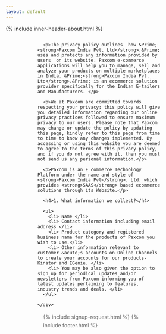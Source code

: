 ```yaml
---
layout: default
---
```

{% include inner-header-about.html %}

<style>
.why_sec_cont {
	width: 100%;
	float: left;
	padding: 0 20%;
	box-sizing: border-box;
}
.row {
	margin-right: -15px;
	margin-left: -15px;
}
.pri_sec h4 {
	padding: 45px 0 0;
}
.pri_sec p {
	color: #636363;
	line-height: 23px;
}
</style>

<div class="why_sec_cont pri_sec">
  <div class="row">
    <div class="col-lg-12">
      
      <p>The privacy policy outlines  how &Prime; <strong>Paxcom India Pvt. Ltd</strong>.&Prime; uses and protects any information provided by users  on its website. Paxcom e-commerce applications will help you to manage, sell and analyze your products on multiple marketplaces in India. &Prime;<strong>Paxcom India Pvt. Ltd</strong>.&Prime; is an ecommerce solution provider specifically for the Indian E-tailers and Manufacturers. </p>
      
      <p>We at Paxcom are committed towards respecting your privacy; this policy will give you detailed information regarding our online privacy practices followed to ensure maximum privacy to our users. Please note that Paxcom may change or update the policy by updating this page, kindly refer to this page from time to time to know any changes implemented. By accessing or using this website you are deemed to agree to the terms of this privacy policy, and if you do not agree with it, then you must not send us any personal information.</p>
      
      <p>Paxcom is an E commerce Technology Platform under the name and style of <strong>Paxcom India Pvt</strong>. Ltd. which provides <strong>SAAS</strong> based ecommerce solutions through its Website.</p>
      
      <h4>1. What information we collect?</h4>
     
      <ul>
        <li> Name </li>
        <li> Contact information including email address </li>
        <li> Product category and registered business name for the products of Paxcom you wish to use.</li>
        <li> Other information relevant to customer &acute;s accounts on Online Channels to create your accounts for our products- Kinator and EGenie. </li>
        <li> You may be also given the option to sign up for periodical updates and/or newsletters from Paxcom informing you of latest updates pertaining to features, industry trends and deals. </li>
      </ul>
       
    </div>
  </div>
</div>

{% include signup-request.html %}
{% include footer.html %}